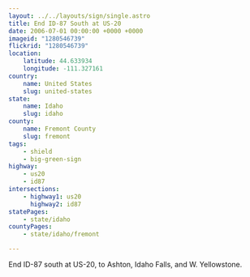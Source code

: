 ```yaml
---
layout: ../../layouts/sign/single.astro
title: End ID-87 South at US-20
date: 2006-07-01 00:00:00 +0000 +0000
imageid: "1280546739"
flickrid: "1280546739"
location:
    latitude: 44.633934
    longitude: -111.327161
country:
    name: United States
    slug: united-states
state:
    name: Idaho
    slug: idaho
county:
    name: Fremont County
    slug: fremont
tags:
    - shield
    - big-green-sign
highway:
    - us20
    - id87
intersections:
    - highway1: us20
      highway2: id87
statePages:
    - state/idaho
countyPages:
    - state/idaho/fremont

---
```

End ID-87 south at US-20, to Ashton, Idaho Falls, and W. Yellowstone.